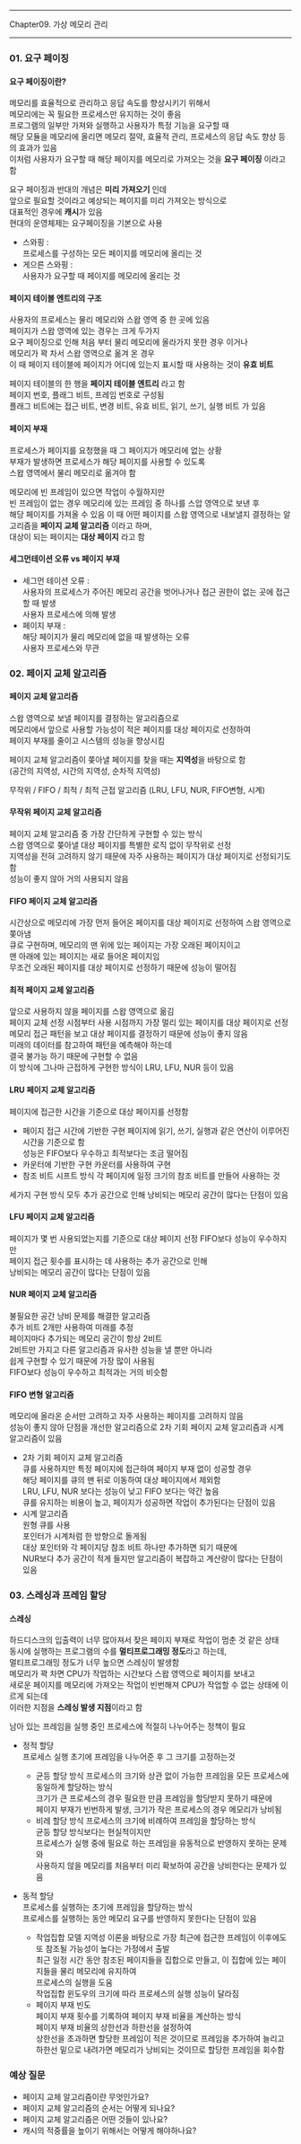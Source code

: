 -----

Chapter09. 가상 메모리 관리

-----  
### 01. 요구 페이징
#### 요구 페이징이란?
메모리를 효율적으로 관리하고 응답 속도를 향상시키기 위해서  
메모리에는 꼭 필요한 프로세스만 유지하는 것이 좋음  
프로그램의 일부만 가져와 실행하고 사용자가 특정 기능을 요구할 때  
해당 모듈을 메모리에 올리면 메모리 절약, 효율적 관리, 프로세스의 응답 속도 향상 등의 효과가 있음  
이처럼 사용자가 요구할 때 해당 페이지를 메모리로 가져오는 것을 **요구 페이징** 이라고 함

요구 페이징과 반대의 개념은 **미리 가져오기** 인데  
앞으로 필요할 것이라고 예상되는 페이지를 미리 가져오는 방식으로  
대표적인 경우에 **캐시**가 있음  
현대의 운영체제는 요구페이징을 기본으로 사용  

* 스와핑 :  
  프로세스를 구성하는 모든 페이지를 메모리에 올리는 것  
* 게으른 스와핑 :  
  사용자가 요구할 때 페이지를 메모리에 올리는 것  

#### 페이지 테이블 엔트리의 구조  
사용자의 프로세스는 물리 메모리와 스왑 영역 중 한 곳에 있음  
페이지가 스왑 영역에 있는 경우는 크게 두가지  
요구 페이징으로 인해 처음 부터 물리 메모리에 올라가지 못한 경우 이거나  
메모리가 꽉 차서 스왑 영역으로 옮겨 온 경우  
이 때 페이지 테이블에 페이지가 어디에 있는지 표시할 때 사용하는 것이 **유효 비트**  

페이지 테이블의 한 행을 **페이지 테이블 엔트리** 라고 함  
페이지 번호, 플래그 비트, 프레임 번호로 구성됨  
플래그 비트에는 접근 비트, 변경 비트, 유효 비트, 읽기, 쓰기, 실행 비트 가 있음  

#### 페이지 부재  
프로세스가 페이지를 요청했을 때 그 페이지가 메모리에 없는 상황  
부재가 발생하면 프로세스가 해당 페이지를 사용할 수 있도록  
스왑 영역에서 물리 메모리로 옮겨야 함  

메모리에 빈 프레임이 있으면 작업이 수월하지만  
빈 프레임이 없는 경우 메모리에 있는 프레임 중 하나를 스압 영역으로 보낸 후  
해당 페이지를 가져올 수 있음
이 때 어떤 페이지를 스왑 영역으로 내보낼지 결정하는 알고리즘을 **페이지 교체 알고리즘** 이라고 하며,  
대상이 되는 페이지는 **대상 페이지** 라고 함  

#### 세그먼테이션 오류 vs 페이지 부재
* 세그먼 테이션 오류 :  
  사용자의 프로세스가 주어진 메모리 공간을 벗어나거나 접근 권한이 없는 곳에 접근할 때 발생  
  사용자 프로세스에 의해 발생  
* 페이지 부재 :  
  해당 페이지가 물리 메모리에 없을 때 발생하는 오류  
  사용자 프로세스와 무관  

### 02. 페이지 교체 알고리즘
#### 페이지 교체 알고리즘  
스왑 영역으로 보낼 페이지를 결정하는 알고리즘으로  
메모리에서 앞으로 사용할 가능성이 적은 페이지를 대상 페이지로 선정하여  
페이지 부재를 줄이고 시스템의 성능을 향상시킴  

페이지 교체 알고리즘이 쫒아낼 페이지를 찾을 때는 **지역성**을 바탕으로 함  
(공간의 지역성, 시간의 지역성, 순차적 지역성)  

무작위 / FIFO / 최적 / 최적 근접 알고리즘 (LRU, LFU, NUR, FIFO변형, 시계)  

#### 무작위 페이지 교체 알고리즘  
페이지 교체 알고리즘 중 가장 간단하게 구현할 수 있는 방식  
스왑 영역으로 쫒아낼 대상 페이지를 특별한 로직 없이 무작위로 선정  
지역성을 전혀 고려하지 않기 때문에 자주 사용하는 페이지가 대상 페이지로 선정되기도 함  
성능이 좋지 않아 거의 사용되지 않음  

#### FIFO 페이지 교체 알고리즘  
시간상으로 메모리에 가장 먼저 들어온 페이지를 대상 페이지로 선정하여 스왑 영역으로 쫒아냄  
큐로 구현하며, 메모리의 맨 위에 있는 페이지는 가장 오래된 페이지이고  
맨 아래에 있는 페이지는 새로 들어온 페이지임  
무조건 오래된 페이지를 대상 페이지로 선정하기 때문에 성능이 떨어짐  

#### 최적 페이지 교체 알고리즘  
앞으로 사용하지 않을 페이지를 스왑 영역으로 옮김  
페이지 교체 선정 시점부터 사용 시점까지 가장 멀리 있는 페이지를 대상 페이지로 선정  
메모리 접근 패턴을 보고 대상 페이지를 결정하기 때문에 성능이 좋지 않음  
미래의 데이터를 참고하여 패턴을 예측해야 하는데  
결국 불가능 하기 때문에 구현할 수 없음  
이 방식에 그나마 근접하게 구현한 방식이 LRU, LFU, NUR 등이 있음

#### LRU 페이지 교체 알고리즘  
페이지에 접근한 시간을 기준으로 대상 페이지를 선정함
* 페이지 접근 시간에 기반한 구현
  페이지에 읽기, 쓰기, 실행과 같은 연산이 이루어진 시간을 기준으로 함  
  성능은 FIFO보다 우수하고 최적보다는 조금 떨어짐
* 카운터에 기반한 구현
  카운터를 사용하여 구현
* 참조 비트 시프트 방식
  각 페이지에 일정 크기의 참조 비트를 만들어 사용하는 것

세가지 구현 방식 모두 추가 공간으로 인해 낭비되는 메모리 공간이 많다는 단점이 있음  

#### LFU 페이지 교체 알고리즘  
페이지가 몇 번 사용되었는지를 기준으로 대상 페이지 선정
FIFO보다 성능이 우수하지만  
페이지 접근 횟수를 표시하는 데 사용하는 추가 공간으로 인해  
낭비되는 메모리 공간이 많다는 단점이 있음  

#### NUR 페이지 교체 알고리즘  
불필요한 공간 낭비 문제를 해결한 알고리즘  
추가 비트 2개만 사용하여 미래를 추정  
페이지마다 추가되는 메모리 공간이 항상 2비트  
2비트만 가지고 다른 알고리즘과 유사한 성능을 낼 뿐만 아니라  
쉽게 구현할 수 있기 때문에 가장 많이 사용됨  
FIFO보다 성능이 우수하고 최적과는 거의 비슷함  

#### FIFO 변형 알고리즘  
메모리에 올라온 순서만 고려하고 자주 사용하는 페이지를 고려하지 않음  
성능이 좋지 않아 단점을 개선한 알고리즘으로 2차 기회 페이지 교체 알고리즘과 시계 알고리즘이 있음 

* 2차 기회 페이지 교체 알고리즘  
  큐를 사용하지만 특정 페이지에 접근하여 페이지 부재 없이 성공할 경우  
  해당 페이지를 큐의 맨 뒤로 이동하여 대상 페이지에서 제외함  
  LRU, LFU, NUR 보다는 성능이 낮고 FIFO 보다는 약간 높음  
  큐를 유지하는 비용이 높고, 페이지가 성공하면 작업이 추가된다는 단점이 있음  
* 시계 알고리즘  
  원형 큐를 사용  
  포인터가 시계처럼 한 방향으로 돌게됨  
  대상 포인터와 각 페이지당 참조 비트 하나만 추가하면 되기 때문에  
  NUR보다 추가 공간이 적게 들지만 알고리즘이 복잡하고 계산량이 많다는 단점이 있음

### 03. 스레싱과 프레임 할당
#### 스레싱
하드디스크의 입출력이 너무 많아져서 잦은 페이지 부재로 작업이 멈춘 것 같은 상태  
동시에 실행하는 프로그램의 수를 **멀티프로그래밍 정도**라고 하는데,  
멀티프로그래밍 정도가 너무 높으면 스레싱이 발생함  
메모리가 꽉 차면 CPU가 작업하는 시간보다 스왑 영역으로 페이지를 보내고  
새로운 페이지를 메모리에 가져오는 작업이 빈번해져 CPU가 작업할 수 없는 상태에 이르게 되는데  
이러한 지점을 **스레싱 발생 지점**이라고 함  

남아 있는 프레임을 실행 중인 프로세스에 적절히 나누어주는 정책이 필요
* 정적 할당  
  프로세스 실행 초기에 프레임을 나누어준 후 그 크기를 고정하는것  
  * 균등 할당 방식
    프로세스의 크기와 상관 없이 가능한 프레임을 모든 프로세스에 동일하게 할당하는 방식  
    크기가 큰 프로세스의 경우 필요한 만큼 프레임을 할당받지 못하기 때문에  
    페이지 부재가 빈번하게 발생, 크기가 작은 프로세스의 경우 메모리가 낭비됨
  * 비레 할당 방식
    프로세스의 크기에 비례하여 프레임을 할당하는 방식  
    균등 할당 방식보다는 현실적이지만  
    프로세스가 실행 중에 필요로 하는 프레임을 유동적으로 반영하지 못하는 문제와  
    사용하지 않을 메모리를 처음부터 미리 확보하여 공간을 낭비한다는 문제가 있음  
  

* 동적 할당  
  프로세스를 실행하는 초기에 프레임을 할당하는 방식  
  프로세스를 실행하는 동안 메모리 요구를 반영하지 못한다는 단점이 있음  
  * 작업집합 모델
    지역성 이론을 바탕으로 가장 최근에 접근한 프레임이 이후에도 또 참조될 가능성이 높다는 가정에서 출발  
    최근 일정 시간 동안 참조된 페이지들을 집합으로 만들고, 이 집합에 있는 페이지들을 물리 메모리에 유지하여  
    프로세스의 실행을 도움  
    작업집합 윈도우의 크기에 따라 프로세스의 실행 성능이 달라짐  
  * 페이지 부재 빈도  
    페이지 부재 횟수를 기록하여 페이지 부재 비율을 계산하는 방식  
    페이지 부재 비율의 상한선과 하한선을 설정하여  
    상한선을 초과하면 할당한 프레임이 적은 것이므로 프레임을 추가하여 늘리고  
    하한선 밑으로 내려가면 메모리가 낭비되는 것이므로 할당한 프레임을 회수함  

### 예상 질문
* 페이지 교체 알고리즘이란 무엇인가요?
* 페이지 교체 알고리즘의 순서는 어떻게 되나요?
* 페이지 교체 알고리즘은 어떤 것들이 있나요?
* 캐시의 적중률을 높이기 위해서는 어떻게 해야하나요?
